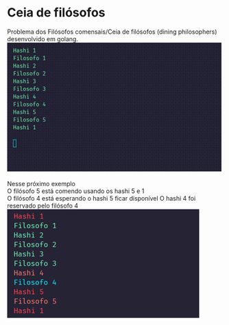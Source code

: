 # Ceia de filósofos
Problema dos Filósofos comensais/Ceia de filósofos (dining philosophers) desenvolvido em golang.  
![Example](example1.gif)  
\
Nesse próximo exemplo  
O filósofo 5 está comendo usando os hashi 5 e 1  
O filósofo 4 está esperando o hashi 5 ficar disponível
O hashi 4 foi reservado pelo filósofo 4  
![Example](example2.png)  
